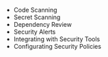 - Code Scanning
- Secret Scanning
- Dependency Review
- Security Alerts
- Integrating with Security Tools
- Configurating Security Policies